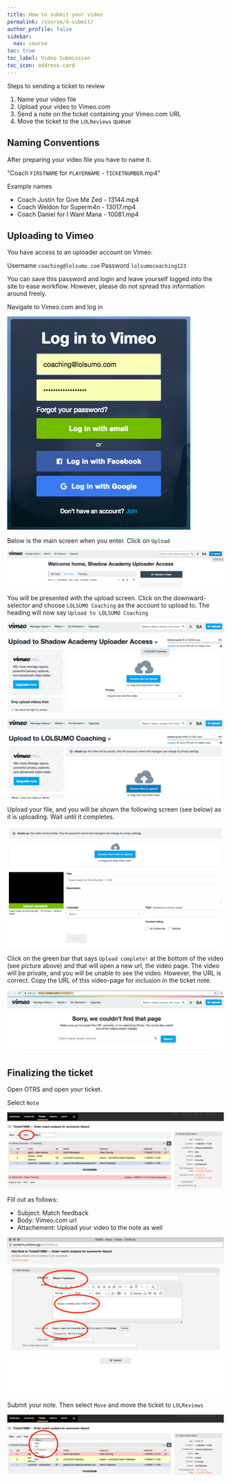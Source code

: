 ```yaml
---
title: How to submit your video
permalink: /course/4-submit/
author_profile: false
sidebar:
  nav: course
toc: true
toc_label: Video Submission
toc_icon: address-card
---
```

Steps to sending a ticket to review

1. Name your video file
2. Upload your video to Vimeo.com
3. Send a note on the ticket containing your Vimeo.com URL
4. Move the ticket to the `LOLReviews` queue

## Naming Conventions

After preparing your video file you have to name it.

"Coach `FIRSTNAME` for `PLAYERNAME` - `TICKETNUMBER`.mp4"

Example names

* Coach Justin for Give Me Zed - 13144.mp4
* Coach Weldon for Superm4n - 13017.mp4
* Coach Daniel for I Want Mana - 10081.mp4

## Uploading to Vimeo

You have access to an uploader account on Vimeo.

Username `coaching@lolsumo.com`
Password `lolsumocoaching123`

You can save this password and login and leave yourself logged into the site to ease workflow. However, please do not spread this information around freely.

Navigate to Vimeo.com and log in

![Vimeo login](/assets/images/vimeo-login.png "Vimeo login")

Below is the main screen when you enter. Click on `Upload`

![Vimeo main](/assets/images/vimeo-main.png "Vimeo main")

You will be presented with the upload screen. Click on the downward-selector and choose `LOLSUMO Coaching` as the account to upload to. The heading will now say `Upload to LOLSUMO Coaching`

![Vimeo upload select](/assets/images/vimeo-upload-select.png "Vimeo upload select")

![Vimeo upload](/assets/images/vimeo-upload.png "Vimeo upload")

Upload your file, and you will be shown the following screen (see below) as it is uploading. Wait until it completes.

![Vimeo uploaded](/assets/images/vimeo-uploaded.png "Vimeo uploaded")

Click on the green bar that says `Upload complete!` at the bottom of the video (see picture above) and that will open a new url, the video page. The video will be private, and you will be unable to see the video. However, the URL is correct. Copy the URL of this video-page for inclusion in the ticket note.

![Vimeo videopage-private](/assets/images/vimeo-videopage-private.png "Vimeo videopage private")

## Finalizing the ticket

Open OTRS and open your ticket.

Select `Note`

![otrs-ticket-note](/assets/images/otrs-ticket-note.png "OTRS ticket note")

Fill out as follows:

* Subject: Match feedback
* Body: Vimeo.com url
* Attachement: Upload your video to the note as well

![otrs-note](/assets/images/otrs-note.png "OTRS note")

Submit your note. Then select `Move` and move the ticket to `LOLReviews`

![otrs-move](/assets/images/otrs-move.png "OTRS move")
